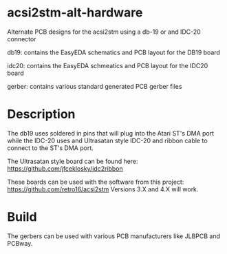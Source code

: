 # acsi2stm-alt-hardware
Alternate PCB designs for the acsi2stm using a db-19 or and IDC-20 connector

  db19:   contains the EasyEDA schematics and PCB layout for the DB19 board
  
  idc20:  contains the EasyEDA schmeatics and PCB layout for the IDC20 board
  
  gerber: contains various standard generated PCB gerber files

# Description
The db19 uses soldered in pins that will plug into the Atari ST's DMA port while the IDC-20 uses and Ultrasatan style IDC-20 and ribbon cable to connect to the ST's DMA port.  

The Ultrasatan style board can be found here:  https://github.com/jfceklosky/idc2ribbon

These boards can be used with the software from this project:
  https://github.com/retro16/acsi2stm
Versions 3.X and 4.X will work.

# Build
The gerbers can be used with various PCB manufacturers like JLBPCB and PCBway.

